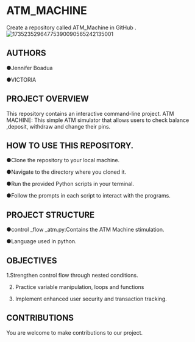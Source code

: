 # ATM_MACHINE



Create a repository called ATM_Machine in GitHub .
![17352352964775390090565242135001](https://github.com/user-attachments/assets/207a0d88-1b3b-4e95-98f4-a2aba36c4403)





## AUTHORS 

●Jennifer Boadua


●VICTORIA 

## PROJECT OVERVIEW 

This repository contains an interactive command-line project. 
ATM MACHINE:
This simple ATM simulator that allows users to check balance ,deposit, withdraw and change their pins.



 ## HOW TO USE THIS REPOSITORY. 

●Clone the repository to your local machine. 

●Navigate to the directory where you cloned it. 

●Run the provided Python scripts in your terminal. 

●Follow the prompts in each script to interact with the programs. 


## PROJECT STRUCTURE 
●control _flow _atm.py:Contains the ATM Machine stimulation. 

●Language used in python. 


## OBJECTIVES 
1.Strengthen control flow through nested conditions. 

2. Practice variable manipulation, loops and functions

3. Implement enhanced user security and transaction tracking. 



## CONTRIBUTIONS

You are welcome to make contributions to our project. 

